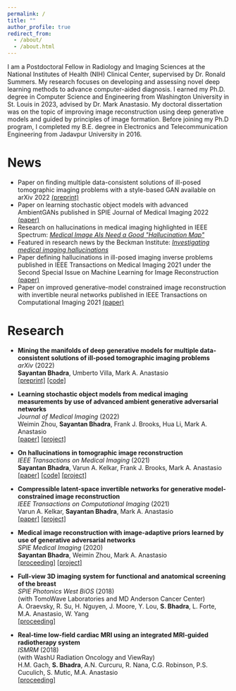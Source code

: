 ```yaml
---
permalink: /
title: ""
author_profile: true
redirect_from: 
  - /about/
  - /about.html
---
```


I am a Postdoctoral Fellow in Radiology and Imaging Sciences at the National Institutes of Health (NIH) Clinical Center, supervised by Dr. Ronald Summers. My research focuses on developing and assessing novel deep learning methods to advance computer-aided diagnosis. I earned my Ph.D. degree in Computer Science and Engineering from Washington University in St. Louis in 2023, advised by Dr. Mark Anastasio. My doctoral dissertation was on the topic of improving image reconstruction using deep generative models and guided by principles of image formation. Before joining my Ph.D program, I completed my B.E. degree in Electronics and Telecommunication Engineering from Jadavpur University in 2016. 

News
======

* Paper on finding multiple data-consistent solutions of ill-posed tomographic imaging problems with a style-based GAN available on arXiv 2022 [(preprint)](http://arxiv.org/abs/2202.05311)
* Paper on learning stochastic object models with advanced AmbientGANs published in SPIE Journal of Medical Imaging 2022 [(paper)](http://dx.doi.org/10.1117/1.JMI.9.1.015503)
* Research on hallucinations in medical imaging highlighted in IEEE Spectrum: [*Medical Image AIs Need a Good "Hallucination Map"*](https://spectrum.ieee.org/ai-medical-imaging-false-structures)
* Featured in research news by the Beckman Institute: [*Investigating medical imaging hallucinations*](https://beckman.illinois.edu/about/news/article/2022/01/07/investigating-medical-imaging-hallucinations)
* Paper defining hallucinations in ill-posed imaging inverse problems published in IEEE Transactions on Medical Imaging 2021 under the Second Special Issue on Machine Learning for Image Reconstruction [(paper)](https://ieeexplore.ieee.org/document/9424044)
* Paper on improved generative-model constrained image reconstruction with invertible neural networks published in IEEE Transactions on Computational Imaging 2021 [(paper)](https://ieeexplore.ieee.org/document/9318016)

Research
======
- **Mining the manifolds of deep generative models for multiple data-consistent solutions of ill-posed tomographic imaging problems**<br/>
    *arXiv* (2022)<br/>
    **Sayantan Bhadra**, Umberto Villa, Mark A. Anastasio<br/>
    [[preprint]](https://arxiv.org/pdf/2202.05311.pdf) [[code]](https://github.com/comp-imaging-sci/hallucinations-tomo-recon)

- **Learning stochastic object models from medical imaging measurements by use of advanced ambient generative adversarial networks**<br/>
    *Journal of Medical Imaging* (2022)<br/>
    Weimin Zhou, **Sayantan Bhadra**, Frank J. Brooks, Hua Li, Mark A. Anastasio<br/>
    [[paper]](http://dx.doi.org/10.1117/1.JMI.9.1.015503) [[project]](https://anastasio.bioengineering.illinois.edu/research/machine-learning-based-numerical-observers/assessment-of-imaging-systems-image-reconstruction/)

- **On hallucinations in tomographic image reconstruction**<br/>
    *IEEE Transactions on Medical Imaging* (2021)<br/>
    **Sayantan Bhadra**, Varun A. Kelkar, Frank J. Brooks, Mark A. Anastasio<br/>
    [[paper]](https://ieeexplore.ieee.org/stamp/stamp.jsp?tp=&arnumber=9424044) [[code]](https://github.com/comp-imaging-sci/hallucinations-tomo-recon) [[project]](https://anastasio.bioengineering.illinois.edu/research/comp-imag-learn/hallucinations-recon/)

- **Compressible latent-space invertible networks for generative model-constrained image reconstruction**<br/>
    *IEEE Transactions on Computational Imaging* (2021)<br/>
    Varun A. Kelkar, **Sayantan Bhadra**, Mark A. Anastasio<br/>
    [[paper]](https://arxiv.org/pdf/2007.02462.pdf) [[project]](https://anastasio.bioengineering.illinois.edu/research/comp-imag-learn/csgm/)

- **Medical image reconstruction with image-adaptive priors learned by use of generative adversarial networks**<br/>
    *SPIE Medical Imaging* (2020)<br/>
    **Sayantan Bhadra**, Weimin Zhou, Mark A. Anastasio<br/>
    [[proceeding]](https://arxiv.org/pdf/2001.10830.pdf) [[project]](https://anastasio.bioengineering.illinois.edu/research/comp-imag-learn/csgm/)

- **Full-view 3D imaging system for functional and anatomical screening of the breast**<br/>
    *SPIE Photonics West BiOS* (2018)<br/>
    (with TomoWave Laboratories and MD Anderson Cancer Center)<br/>
    A. Oraevsky, R. Su, H. Nguyen, J. Moore, Y. Lou, **S. Bhadra**, L. Forte, M.A. Anastasio, W. Yang<br/>
    [[proceeding]](https://www.researchgate.net/profile/Yang-Lou-3/publication/324465214_Full-view_3D_imaging_system_for_functional_and_anatomical_screening_of_the_breast/links/5b6dd0cb299bf14c6d98c1b8/Full-view-3D-imaging-system-for-functional-and-anatomical-screening-of-the-breast.pdf)

- **Real-time low-field cardiac MRI using an integrated MRI-guided radiotherapy system**<br/>
    *ISMRM* (2018)<br/>
    (with WashU Radiation Oncology and ViewRay)<br/>
    H.M. Gach, **S. Bhadra**, A.N. Curcuru, R. Nana, C.G. Robinson, P.S. Cuculich, S. Mutic, M.A. Anastasio<br/>
    [[proceeding]](https://index.mirasmart.com/ISMRM2018/PDFfiles/2999.html)






